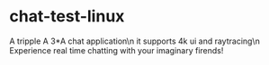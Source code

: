# chat-test-linux

A tripple A 3*A chat application\n it supports 4k ui and raytracing\n
Experience real time chatting with your imaginary firends!

